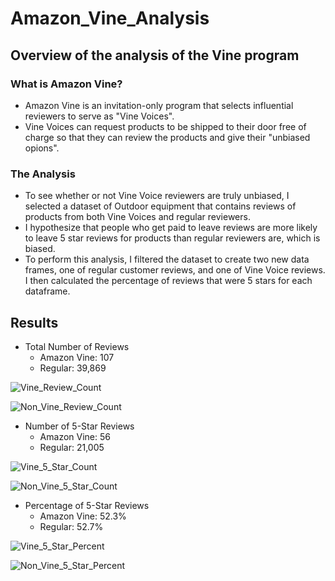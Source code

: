 # Amazon_Vine_Analysis
## Overview of the analysis of the Vine program
### What is Amazon Vine?

* Amazon Vine is an invitation-only program that selects influential reviewers to serve as "Vine Voices". 
* Vine Voices can request products to be shipped to their door free of charge so that they can review the products and give their "unbiased opions".

### The Analysis

* To see whether or not Vine Voice reviewers are truly unbiased, I selected a dataset of Outdoor equipment that contains reviews of products from both Vine Voices and regular reviewers.
* I hypothesize that people who get paid to leave reviews are more likely to leave 5 star reviews for products than regular reviewers are, which is biased. 
* To perform this analysis, I filtered the dataset to create two new data frames, one of regular customer reviews, and one of Vine Voice reviews. I then calculated the percentage of reviews that were 5 stars for each dataframe.

## Results

* Total Number of Reviews
  * Amazon Vine: 107
  * Regular: 39,869

![Vine_Review_Count](https://user-images.githubusercontent.com/104707395/222545547-92ab7c8e-6a28-41c0-bbe4-009721cb130c.png)

![Non_Vine_Review_Count](https://user-images.githubusercontent.com/104707395/222545585-b3431cb7-b5dd-4f6c-88ac-c0176e87d87a.png)


* Number of 5-Star Reviews
  * Amazon Vine: 56
  * Regular: 21,005

![Vine_5_Star_Count](https://user-images.githubusercontent.com/104707395/222545740-40c41224-8c1d-4d77-b3d4-449c7430781b.png)

![Non_Vine_5_Star_Count](https://user-images.githubusercontent.com/104707395/222545773-6fd1d570-f662-4f3f-9908-26db7479f22e.png)


* Percentage of 5-Star Reviews
  * Amazon Vine: 52.3%
  * Regular: 52.7%

![Vine_5_Star_Percent](https://user-images.githubusercontent.com/104707395/222545824-d4283589-c3d0-477e-a3bb-b2f09fb60332.png)

![Non_Vine_5_Star_Percent](https://user-images.githubusercontent.com/104707395/222545852-b312ee7b-b259-4c51-8a65-0063edeeaebd.png)


